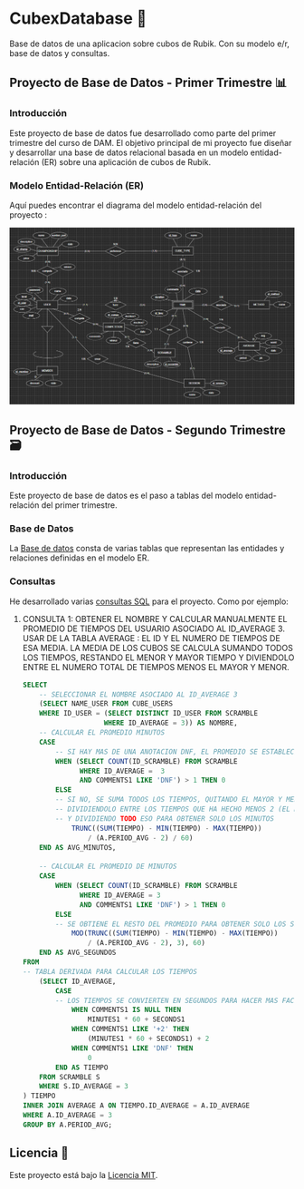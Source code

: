 # CubexDatabase 🔷
Base de datos de una aplicacion sobre cubos de Rubik. Con su modelo e/r, base de datos y consultas.

## Proyecto de Base de Datos - Primer Trimestre 📊
### Introducción
Este proyecto de base de datos fue desarrollado como parte del primer trimestre del curso de DAM. El objetivo principal de mi proyecto fue diseñar y desarrollar una base de datos relacional basada en un modelo entidad-relación (ER) sobre una aplicación de cubos de Rubik.

### Modelo Entidad-Relación (ER)
Aquí puedes encontrar el diagrama del modelo entidad-relación del proyecto :

![Modelo Entidad-Relación](https://github.com/estelaV9/CubexDatabase/blob/master/modeloER_CubeX.png)

## Proyecto de Base de Datos - Segundo Trimestre 🗃️
### Introducción
Este proyecto de base de datos es el paso a tablas del modelo entidad-relación del primer trimestre.

### Base de Datos
La [Base de datos](https://github.com/estelaV9/CubexDatabase/blob/master/DF_deVega_Estela.sql) consta de varias tablas que representan las entidades y relaciones definidas en el modelo ER. 

### Consultas
He desarrollado varias [consultas SQL](https://github.com/estelaV9/CubexDatabase/blob/master/PP_consultas_deVega_Estela.sql) para el proyecto. Como por ejemplo:

1. CONSULTA 1: OBTENER EL NOMBRE Y CALCULAR MANUALMENTE EL PROMEDIO DE TIEMPOS 
DEL USUARIO ASOCIADO AL ID_AVERAGE 3. USAR DE LA TABLA AVERAGE : EL ID
Y EL NUMERO DE TIEMPOS DE ESA MEDIA.
LA MEDIA DE LOS CUBOS SE CALCULA SUMANDO TODOS LOS TIEMPOS, RESTANDO EL MENOR Y
MAYOR TIEMPO Y DIVIENDOLO ENTRE EL NUMERO TOTAL DE TIEMPOS MENOS EL MAYOR Y MENOR.

   ```sql
   SELECT 
       -- SELECCIONAR EL NOMBRE ASOCIADO AL ID_AVERAGE 3
       (SELECT NAME_USER FROM CUBE_USERS 
       WHERE ID_USER = (SELECT DISTINCT ID_USER FROM SCRAMBLE 
                       WHERE ID_AVERAGE = 3)) AS NOMBRE,
       -- CALCULAR EL PROMEDIO MINUTOS
       CASE 
           -- SI HAY MAS DE UNA ANOTACION DNF, EL PROMEDIO SE ESTABLECE EN 0
           WHEN (SELECT COUNT(ID_SCRAMBLE) FROM SCRAMBLE 
                 WHERE ID_AVERAGE =  3
                 AND COMMENTS1 LIKE 'DNF') > 1 THEN 0
           ELSE    
           -- SI NO, SE SUMA TODOS LOS TIEMPOS, QUITANDO EL MAYOR Y MENOR TIEMPO,
           -- DIVIDIENDOLO ENTRE LOS TIEMPOS QUE HA HECHO MENOS 2 (EL MAYOR Y MENOR)
           -- Y DIVIDIENDO TODO ESO PARA OBTENER SOLO LOS MINUTOS
               TRUNC((SUM(TIEMPO) - MIN(TIEMPO) - MAX(TIEMPO)) 
                   / (A.PERIOD_AVG - 2) / 60) 
       END AS AVG_MINUTOS,
       
       -- CALCULAR EL PROMEDIO DE MINUTOS
       CASE 
           WHEN (SELECT COUNT(ID_SCRAMBLE) FROM SCRAMBLE 
                 WHERE ID_AVERAGE = 3 
                 AND COMMENTS1 LIKE 'DNF') > 1 THEN 0
           ELSE 
           -- SE OBTIENE EL RESTO DEL PROMEDIO PARA OBTENER SOLO LOS SEGUNDOS
               MOD(TRUNC((SUM(TIEMPO) - MIN(TIEMPO) - MAX(TIEMPO)) 
                   / (A.PERIOD_AVG - 2), 3), 60)
       END AS AVG_SEGUNDOS
   FROM 
   -- TABLA DERIVADA PARA CALCULAR LOS TIEMPOS 
       (SELECT ID_AVERAGE,   
           CASE
           -- LOS TIEMPOS SE CONVIERTEN EN SEGUNDOS PARA HACER MAS FACIL SU CALCULO
               WHEN COMMENTS1 IS NULL THEN
                   MINUTES1 * 60 + SECONDS1
               WHEN COMMENTS1 LIKE '+2' THEN
                   (MINUTES1 * 60 + SECONDS1) + 2
               WHEN COMMENTS1 LIKE 'DNF' THEN
                   0
           END AS TIEMPO
       FROM SCRAMBLE S
       WHERE S.ID_AVERAGE = 3
   ) TIEMPO
   INNER JOIN AVERAGE A ON TIEMPO.ID_AVERAGE = A.ID_AVERAGE
   WHERE A.ID_AVERAGE = 3
   GROUP BY A.PERIOD_AVG;


## Licencia 📜
Este proyecto está bajo la [Licencia MIT](https://github.com/estelaV9/CubexDatabase/blob/master/license.txt).
